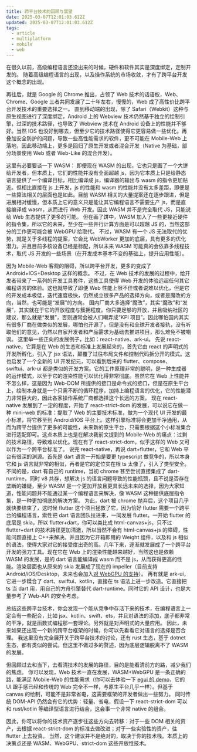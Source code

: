 ```yaml
---
title: 跨平台技术的回顾与展望
date: 2025-03-07T12:01:03.612Z
updated: 2025-03-07T12:01:03.612Z
tags:
  - article
  - multiplatform
  - mobile
  - web
---
```


在很久以前，高级编程语言还没出来的时候，硬件和软件其实是深度绑定，定制开发的。
随着高级编程语言的出现，以及操作系统的市场收敛，才有了跨平台开发这个概念的出现。

再往后，就是 Google 的 Chrome 推出，占领了 Web 技术的话语权，Web、Chrome、Google 三者共同发展了二十年左右，慢慢的，Web 成了高性价比跨平台开发技术的重要选择之一。
直到移动端的出现，除了 Safari（Webkit）这种与原生视图进行了深度绑定，Android 上的 Webview 技术仍然基于独立的绘制引擎，过深的技术路径，也导致了 Webview 技术在 Android 设备上的性能并不够好。当然 IOS 也没好到哪去，但至少它的技术路径使得它更容易做一些优化。再叠加安全防护的问题，导致一些高性能需求的软件，更不可能在 Mobile-Web 上落地，因此移动端上，更多是回归了原生开发或者混合开发（Native 为基础，部分场景使用 Web 或者 Web-Like 的混合开发）。

这里有必要要谈一下 WASM： 即便现在 WASM 的出现，它也只是画了一个大饼给开发者，但本质上，它们的性能并没有全面超越 js，因为它本质上只是给静态语言提供了一个编译目标，相比编译成 js，编译器的输出与 wasm 的指令更加贴近。但相比直接在 js 上开发，js 的性能和 wasm 的性能并没有太多差距，即便是一些算法相关的层面也是如此。目前 WASM 相关的大量提案还在逐步跟进，但是进展相对缓慢，但本质上它的意义只是能让其它编程语言不需要生产 js，而是直接编译成 wasm，从而进行 Web 开发。因此 WASM 并不是完全取代 JS，只能说给 Web 生态提供了更多的可能。
但在画了饼中，WASM 加入了一些更接近硬件的指令集，所以它的未来，至少在一些并行计算方面是可以超越 JS 的，当然这部分的工作更可能会被 WebGPU 给取代。
不过，WASM 有一个 JS 无法取代的优势，就是关于多线程的提案，它会比 WebWorker 更加的底层，具有更多的优化潜力。并且目前多核设备已经是标配，所以未来 WASM 可能真的会依靠多线程技术，取代 JS 开发的一些场景（在开发成本基本不变的基础上，提升应用性能）。

因为 Mobile-Web 客观的阻碍，所以跨平台开发，更多的变成了 Android+IOS+Desktop 这样的概念。
不过，在 Web 技术的发展的过程中，给开发者带来了一系列的开发工具套件，这些工具使得 Web 开发的体验远超任何其它编程语言的体验。这也就导致了即便 Web 性能上限不佳或者说难以优化，但是它的开发成本极低，迭代速度极快，仍然成立很多产品的选择方向，或者是魔改的方向，当然，也可能是“发展”的方向。
国内厂商大多选择“魔改”，其实“魔改”和“发展”，其实就在于它的开放程度与簇拥程度。你只要足够的开放，并且吸纳社区的建议，那么就是“发展”，否则通常会被人们嘲弄成“KPI 项目”。因此哪怕国内其实有很多厂商在做类似的发展，哪怕也开源了，但是没有和全球开发者接轨，没有听取他们的意见，仍然以自家开发者和产品需求为基础去推进项目，那么难免不被嘲讽。
这里举一些正向的发展例子，比如：react-native、ark-ui。
先说 react-native，它算是在 Web 的生态和标准上发展起来的，首先它由 react 的声明式的开发所孵化，引入了 jsx 语法，颠覆了过往布局文件和控制代码拆分开的模式。这也启发了一个全新的 UI 开发纪元，可以看到后来的 flutter、compose、swiftui、ark-ui 都是类似的开发方案。它的工作原理非常的聪明，是一种生成器的运作模式，以至于它的渲染性能可以优化得非常彻底。虽然它在 Web 上性能并不怎么样，这是因为 Web-DOM 所提供的接口是命令式的接口，但是在原生平台上，绘制本身就是一个只需不断的循环程序，加持上编程语言的优化，它的性能潜力非常巨大的，因此各家操作系统厂商都选择这个长远的方案。
现在 react-native 发展到了一定的程度，开始了 react-strict-dom 的发展，可以说它在做一种 mini-web 的标准：提取了 Web 的主要技术标准，做为一个现代 UI 开发的最小标准，将它移至到 Android/IOS 平台上。这样引擎标准将会更加干净通用，从而为跨平台提供了更多的可能性，未来新的原生平台，只需要根据这个小标准集合进行适配即可。这点本质上也是在解决我前文提到的 Mobile-Web 的痛点：过剩的技术路径，导致难以优化。现在有了 react-strict-dom，似乎这样的 Web 又可以作为一个跨平台标准了。
说完 react-native，再说 dart+flutter，它和 Web 平台有很深的渊源。首先是 dart 语言一开始是要更 typescript 做竞争的，所以本身它和 js 语言就非常的相似，再者是它的定位实在根 ts 太像了，引入了类型安全。不同的是，dart 有自己的 runtime，当初 chrome 甚至尝试直接集成了 dart-runtime，同时 v8 共存，想解决 js 的语言问题导致的性能瓶颈，且不说是否存在垄断的嫌疑，至少 WASM 是一个更加开放且更具长远未来的选择，因为大家知道，性能问题并不能通过某一个编程语言来解决，像 WASM 这种提供底层指令集，是一种更加彻底的解决方案。
为此，dart 被 chrome 抛弃后，这个项目几乎就快要结束了，这时候 flutter 这个项目拯救了它，因为恰好 flutter 需要一个跨平台的编程语言，索性把 dart 语言团队拉进来，一同发展 flutter。一开始 flutter 的底层是 skia，所以 flutter+dart，你可以类比成 html-canvas+js，只不过 flutter+dart 的技术路径更加清澈，所以当然不会有 html-canvas+js 的障碍，性能问题直接上 C++来解决。并且因为它开箱即用的 Weight 组件，以及和 js 相似的语法，使得大家对它的接受度出奇的高。几年下来，逐渐就发展成了一个跨平台开发的强力工具。现在它在 Web 上的渲染性能越来越好，当然这也是依赖 WASM 的发展，是的 dart 语言能编译成 wasm 而不是 js，从而获得更高的性能。渲染层面也从原来的 skia 发展成了现在的 impeller（目前支持 Android/iOS/Desktop，未来也会加入[对 WebGPU 的支持](https://github.com/flutter/engine/blob/main/impeller/docs/faq.md#does-impeller-use-skia-for-rendering)）。
再有就是 ark-ui，它进一步糅合了 dart、swiftui、kotlin，直接在 ts 语法上进一步改造。它直接把 ts 当 dart 用，用自己的方舟引擎替代 dart-runtime。同时它的 API 设计，也是大量参考了 Web-API 的安全考虑。

总结这些跨平台技术，你会发现一个能从竞争中存活下来的技术，在编程语言上一定会有一些配合，比如 jsx、kotlin、swift、ets，并且对语法的添加，底子都非常的干净，就是函数式编程那一套理论。另外就是对声明式的大量应用。
因此，未来如果还出现一个新的跨平台框架的时候，你可以先看看它对语言的选择是否合理。
我这里没有完全展开关于跨平台技术的讨论，还有 rust 生态，基于 dotnet 生态，都有类似的尝试。但这里不做过多的赘述，因为底层逻辑脱离不了 WASM 的发展。

但回顾过去和当下，去看清技术的发展的路径，目的是能看清前方的路，减少我们的焦虑。
你可以发现，Web 技术一直在发展，WASM+WebGPU 是一条正确的路，能满足 Mobile-Web 的性能需求（你可以去体验一下 [egui 的 demo](https://www.egui.rs/)，它的 UI 跟手感已经和传统的 Web 完全不一样，与原生平台几乎一样）。但基于 canvas 的绘制，可能不是非常省电，这需要框架的开发者做出一些努力。
同时传统 DOM-API 仍然会有它的优势：轻量、省电，假设一下 react-strict-dom 可以和 rust/kotlin 等编译型语言进行结合，这会事一个非常 native 的组合。

因此，你可以将你的技术资产逐步往这些方向去转移：对于一些 DOM 相关的资产，去根据 react-strict-dom 的标准去做改进；对于一些实验性的资产，往 flutter 上去投资。
当然，这个建议并不是绝对的，取决于你的技术栈。本质上的决策点还是 WASM、WebGPU、strict-dom 这些开放性技术。
